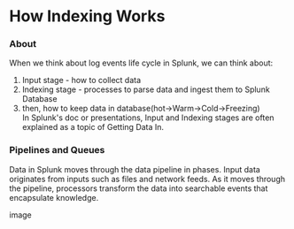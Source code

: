 # How Indexing Works
  
### About
When we think about log events life cycle in Splunk, we can think about:  
1. Input stage - how to collect data  
2. Indexing stage - processes to parse data and ingest them to Splunk Database    
3. then, how to keep data in database(hot->Warm->Cold->Freezing)   
In Splunk's doc or presentations, Input and Indexing stages are often explained as a topic of Getting Data In. 
  
### Pipelines and Queues
Data in Splunk moves through the data pipeline in phases. Input data originates from inputs such as files and network feeds. As it moves through the pipeline, processors transform the data into searchable events that encapsulate knowledge.  
  
image
  
